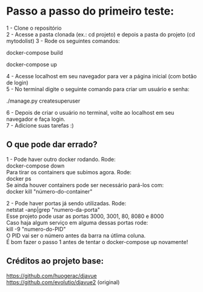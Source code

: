 # Passo a passo do primeiro teste:  
  
1 - Clone o repositório  
2 - Acesse a pasta clonada (ex.: cd projeto) e depois a pasta do projeto (cd mytodolist)
3 - Rode os seguintes comandos:  
  
docker-compose build  
  
docker-compose up  
  
4 - Acesse localhost em seu navegador para ver a página inicial (com botão de login)  
5 - No terminal digite o seguinte comando para criar um usuário e senha:  
  
./manage.py createsuperuser  
  
6 - Depois de criar o usuário no terminal, volte ao localhost em seu navegador e faça login.  
7 - Adicione suas tarefas :)  


## O que pode dar errado?  
  
1 - Pode haver outro docker rodando. Rode:  
docker-compose down  
Para tirar os containers que subimos agora. Rode:  
docker ps  
Se ainda houver containers pode ser necessário pará-los com:  
docker kill "número-do-container"  

2 - Pode haver portas já sendo utilizadas. Rode:  
netstat -anp|grep "numero-da-porta"  
Esse projeto pode usar as portas 3000, 3001, 80, 8080 e 8000  
Caso haja algum serviço em alguma dessas portas rode:  
kill -9 "numero-do-PID"  
O PID vai ser o número antes da barra na útlima coluna.  
É bom fazer o passo 1 antes de tentar o docker-compose up novamente!


## Créditos ao projeto base:

https://github.com/huogerac/djavue  
https://github.com/evolutio/djavue2 (original)
